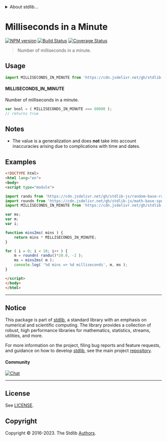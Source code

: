 <!--

@license Apache-2.0

Copyright (c) 2018 The Stdlib Authors.

Licensed under the Apache License, Version 2.0 (the "License");
you may not use this file except in compliance with the License.
You may obtain a copy of the License at

   http://www.apache.org/licenses/LICENSE-2.0

Unless required by applicable law or agreed to in writing, software
distributed under the License is distributed on an "AS IS" BASIS,
WITHOUT WARRANTIES OR CONDITIONS OF ANY KIND, either express or implied.
See the License for the specific language governing permissions and
limitations under the License.

-->


<details>
  <summary>
    About stdlib...
  </summary>
  <p>We believe in a future in which the web is a preferred environment for numerical computation. To help realize this future, we've built stdlib. stdlib is a standard library, with an emphasis on numerical and scientific computation, written in JavaScript (and C) for execution in browsers and in Node.js.</p>
  <p>The library is fully decomposable, being architected in such a way that you can swap out and mix and match APIs and functionality to cater to your exact preferences and use cases.</p>
  <p>When you use stdlib, you can be absolutely certain that you are using the most thorough, rigorous, well-written, studied, documented, tested, measured, and high-quality code out there.</p>
  <p>To join us in bringing numerical computing to the web, get started by checking us out on <a href="https://github.com/stdlib-js/stdlib">GitHub</a>, and please consider <a href="https://opencollective.com/stdlib">financially supporting stdlib</a>. We greatly appreciate your continued support!</p>
</details>

# Milliseconds in a Minute

[![NPM version][npm-image]][npm-url] [![Build Status][test-image]][test-url] [![Coverage Status][coverage-image]][coverage-url] <!-- [![dependencies][dependencies-image]][dependencies-url] -->

> Number of milliseconds in a minute.



<section class="usage">

## Usage

```javascript
import MILLISECONDS_IN_MINUTE from 'https://cdn.jsdelivr.net/gh/stdlib-js/constants-time-milliseconds-in-minute@v0.2.0-esm/index.mjs';
```

#### MILLISECONDS_IN_MINUTE

Number of milliseconds in a minute.

```javascript
var bool = ( MILLISECONDS_IN_MINUTE === 60000 );
// returns true
```

</section>

<!-- /.usage -->

<section class="notes">

## Notes

-   The value is a generalization and does **not** take into account inaccuracies arising due to complications with time and dates. 

</section>

<!-- /.notes -->

<section class="examples">

## Examples

<!-- eslint no-undef: "error" -->

```html
<!DOCTYPE html>
<html lang="en">
<body>
<script type="module">

import randu from 'https://cdn.jsdelivr.net/gh/stdlib-js/random-base-randu@esm/index.mjs';
import roundn from 'https://cdn.jsdelivr.net/gh/stdlib-js/math-base-special-roundn@esm/index.mjs';
import MILLISECONDS_IN_MINUTE from 'https://cdn.jsdelivr.net/gh/stdlib-js/constants-time-milliseconds-in-minute@v0.2.0-esm/index.mjs';

var ms;
var m;
var i;

function mins2ms( mins ) {
    return mins * MILLISECONDS_IN_MINUTE;
}

for ( i = 0; i < 10; i++ ) {
    m = roundn( randu()*20.0, -2 );
    ms = mins2ms( m );
    console.log( '%d mins => %d milliseconds', m, ms );
}

</script>
</body>
</html>
```

</section>

<!-- /.examples -->

<!-- Section for related `stdlib` packages. Do not manually edit this section, as it is automatically populated. -->

<section class="related">

</section>

<!-- /.related -->

<!-- Section for all links. Make sure to keep an empty line after the `section` element and another before the `/section` close. -->


<section class="main-repo" >

* * *

## Notice

This package is part of [stdlib][stdlib], a standard library with an emphasis on numerical and scientific computing. The library provides a collection of robust, high performance libraries for mathematics, statistics, streams, utilities, and more.

For more information on the project, filing bug reports and feature requests, and guidance on how to develop [stdlib][stdlib], see the main project [repository][stdlib].

#### Community

[![Chat][chat-image]][chat-url]

---

## License

See [LICENSE][stdlib-license].


## Copyright

Copyright &copy; 2016-2023. The Stdlib [Authors][stdlib-authors].

</section>

<!-- /.stdlib -->

<!-- Section for all links. Make sure to keep an empty line after the `section` element and another before the `/section` close. -->

<section class="links">

[npm-image]: http://img.shields.io/npm/v/@stdlib/constants-time-milliseconds-in-minute.svg
[npm-url]: https://npmjs.org/package/@stdlib/constants-time-milliseconds-in-minute

[test-image]: https://github.com/stdlib-js/constants-time-milliseconds-in-minute/actions/workflows/test.yml/badge.svg?branch=v0.2.0
[test-url]: https://github.com/stdlib-js/constants-time-milliseconds-in-minute/actions/workflows/test.yml?query=branch:v0.2.0

[coverage-image]: https://img.shields.io/codecov/c/github/stdlib-js/constants-time-milliseconds-in-minute/main.svg
[coverage-url]: https://codecov.io/github/stdlib-js/constants-time-milliseconds-in-minute?branch=main

<!--

[dependencies-image]: https://img.shields.io/david/stdlib-js/constants-time-milliseconds-in-minute.svg
[dependencies-url]: https://david-dm.org/stdlib-js/constants-time-milliseconds-in-minute/main

-->

[chat-image]: https://img.shields.io/gitter/room/stdlib-js/stdlib.svg
[chat-url]: https://app.gitter.im/#/room/#stdlib-js_stdlib:gitter.im

[stdlib]: https://github.com/stdlib-js/stdlib

[stdlib-authors]: https://github.com/stdlib-js/stdlib/graphs/contributors

[umd]: https://github.com/umdjs/umd
[es-module]: https://developer.mozilla.org/en-US/docs/Web/JavaScript/Guide/Modules

[deno-url]: https://github.com/stdlib-js/constants-time-milliseconds-in-minute/tree/deno
[umd-url]: https://github.com/stdlib-js/constants-time-milliseconds-in-minute/tree/umd
[esm-url]: https://github.com/stdlib-js/constants-time-milliseconds-in-minute/tree/esm
[branches-url]: https://github.com/stdlib-js/constants-time-milliseconds-in-minute/blob/main/branches.md

[stdlib-license]: https://raw.githubusercontent.com/stdlib-js/constants-time-milliseconds-in-minute/main/LICENSE

</section>

<!-- /.links -->
